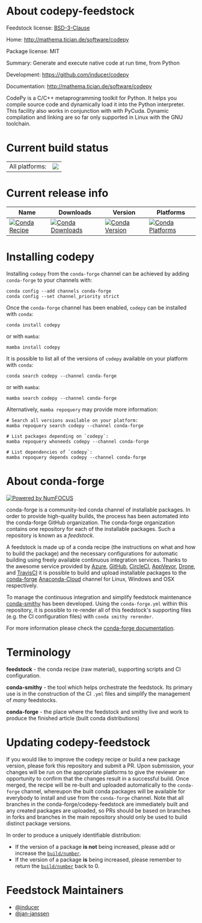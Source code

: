About codepy-feedstock
======================

Feedstock license: [BSD-3-Clause](https://github.com/conda-forge/codepy-feedstock/blob/main/LICENSE.txt)

Home: http://mathema.tician.de/software/codepy

Package license: MIT

Summary: Generate and execute native code at run time, from Python

Development: https://github.com/inducer/codepy

Documentation: http://mathema.tician.de/software/codepy

CodePy is a C/C++ metaprogramming toolkit for Python. It helps you
compile source code and dynamically load it into the Python
interpreter. This facility also works in conjunction with with
PyCuda. Dynamic compilation and linking are so far only supported
in Linux with the GNU toolchain.


Current build status
====================


<table><tr><td>All platforms:</td>
    <td>
      <a href="https://dev.azure.com/conda-forge/feedstock-builds/_build/latest?definitionId=13737&branchName=main">
        <img src="https://dev.azure.com/conda-forge/feedstock-builds/_apis/build/status/codepy-feedstock?branchName=main">
      </a>
    </td>
  </tr>
</table>

Current release info
====================

| Name | Downloads | Version | Platforms |
| --- | --- | --- | --- |
| [![Conda Recipe](https://img.shields.io/badge/recipe-codepy-green.svg)](https://anaconda.org/conda-forge/codepy) | [![Conda Downloads](https://img.shields.io/conda/dn/conda-forge/codepy.svg)](https://anaconda.org/conda-forge/codepy) | [![Conda Version](https://img.shields.io/conda/vn/conda-forge/codepy.svg)](https://anaconda.org/conda-forge/codepy) | [![Conda Platforms](https://img.shields.io/conda/pn/conda-forge/codepy.svg)](https://anaconda.org/conda-forge/codepy) |

Installing codepy
=================

Installing `codepy` from the `conda-forge` channel can be achieved by adding `conda-forge` to your channels with:

```
conda config --add channels conda-forge
conda config --set channel_priority strict
```

Once the `conda-forge` channel has been enabled, `codepy` can be installed with `conda`:

```
conda install codepy
```

or with `mamba`:

```
mamba install codepy
```

It is possible to list all of the versions of `codepy` available on your platform with `conda`:

```
conda search codepy --channel conda-forge
```

or with `mamba`:

```
mamba search codepy --channel conda-forge
```

Alternatively, `mamba repoquery` may provide more information:

```
# Search all versions available on your platform:
mamba repoquery search codepy --channel conda-forge

# List packages depending on `codepy`:
mamba repoquery whoneeds codepy --channel conda-forge

# List dependencies of `codepy`:
mamba repoquery depends codepy --channel conda-forge
```


About conda-forge
=================

[![Powered by
NumFOCUS](https://img.shields.io/badge/powered%20by-NumFOCUS-orange.svg?style=flat&colorA=E1523D&colorB=007D8A)](https://numfocus.org)

conda-forge is a community-led conda channel of installable packages.
In order to provide high-quality builds, the process has been automated into the
conda-forge GitHub organization. The conda-forge organization contains one repository
for each of the installable packages. Such a repository is known as a *feedstock*.

A feedstock is made up of a conda recipe (the instructions on what and how to build
the package) and the necessary configurations for automatic building using freely
available continuous integration services. Thanks to the awesome service provided by
[Azure](https://azure.microsoft.com/en-us/services/devops/), [GitHub](https://github.com/),
[CircleCI](https://circleci.com/), [AppVeyor](https://www.appveyor.com/),
[Drone](https://cloud.drone.io/welcome), and [TravisCI](https://travis-ci.com/)
it is possible to build and upload installable packages to the
[conda-forge](https://anaconda.org/conda-forge) [Anaconda-Cloud](https://anaconda.org/)
channel for Linux, Windows and OSX respectively.

To manage the continuous integration and simplify feedstock maintenance
[conda-smithy](https://github.com/conda-forge/conda-smithy) has been developed.
Using the ``conda-forge.yml`` within this repository, it is possible to re-render all of
this feedstock's supporting files (e.g. the CI configuration files) with ``conda smithy rerender``.

For more information please check the [conda-forge documentation](https://conda-forge.org/docs/).

Terminology
===========

**feedstock** - the conda recipe (raw material), supporting scripts and CI configuration.

**conda-smithy** - the tool which helps orchestrate the feedstock.
                   Its primary use is in the construction of the CI ``.yml`` files
                   and simplify the management of *many* feedstocks.

**conda-forge** - the place where the feedstock and smithy live and work to
                  produce the finished article (built conda distributions)


Updating codepy-feedstock
=========================

If you would like to improve the codepy recipe or build a new
package version, please fork this repository and submit a PR. Upon submission,
your changes will be run on the appropriate platforms to give the reviewer an
opportunity to confirm that the changes result in a successful build. Once
merged, the recipe will be re-built and uploaded automatically to the
`conda-forge` channel, whereupon the built conda packages will be available for
everybody to install and use from the `conda-forge` channel.
Note that all branches in the conda-forge/codepy-feedstock are
immediately built and any created packages are uploaded, so PRs should be based
on branches in forks and branches in the main repository should only be used to
build distinct package versions.

In order to produce a uniquely identifiable distribution:
 * If the version of a package **is not** being increased, please add or increase
   the [``build/number``](https://docs.conda.io/projects/conda-build/en/latest/resources/define-metadata.html#build-number-and-string).
 * If the version of a package **is** being increased, please remember to return
   the [``build/number``](https://docs.conda.io/projects/conda-build/en/latest/resources/define-metadata.html#build-number-and-string)
   back to 0.

Feedstock Maintainers
=====================

* [@inducer](https://github.com/inducer/)
* [@jan-janssen](https://github.com/jan-janssen/)

